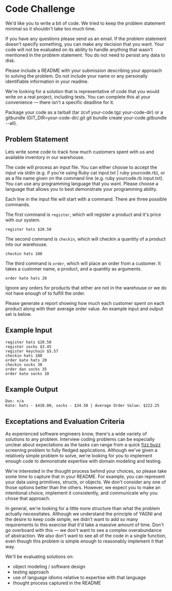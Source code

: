 # Code Challenge

We'd like you to write a bit of code. We tried to keep the problem statement minimal so it shouldn't take too much time.

If you have any questions please send us an email. If the problem statement doesn't specify something, you can make any decision that you want. Your code will not be evaluated on its ability to handle anything that wasn't mentioned in the problem statement. You do not need to persist any data to disk.

Please include a README with your submission describing your approach to solving the problem. Do not include your name or any personally identifiable information in your readme.

We're looking for a solution that is representative of code that you would write on a real project, including tests. You can complete this at your convenience — there isn't a specific deadline for it.

Package your code as a tarball (tar zcvf your-code.tgz your-code-dir) or a gitbundle (GIT_DIR=your-code-dir/.git git bundle create your-code.gitbundle --all).

## Problem Statement

Lets write some code to track how much customers spent with us and available inventory in our warehouse.

The code will process an input file. You can either choose to accept the input via stdin (e.g. if you're using Ruby cat input.txt | ruby yourcode.rb), or as a file name given on the command line (e.g. ruby yourcode.rb input.txt). You can use any programming language that you want. Please choose a language that allows you to best demonstrate your programming ability.

Each line in the input file will start with a command. There are three possible commands.

The first command is `register`, which will register a product and it's price with our system.

`register hats $20.50`

The second command is `checkin`, which will checkin a quantity of a product into our warehouse.

`checkin hats 100`

The third command is `order`, which will place an order from a customer. It takes a customer name, a product, and a quantity as arguments.

`order kate hats 20`

Ignore any orders for products that either are not in the warehouse or we do not have enough of to fulfill the order.

Please generate a report showing how much each customer spent on each product along with their average order value. An example input and output set is below.

## Example Input

```
register hats $20.50
register socks $3.45
register keychain $5.57
checkin hats 100
order kate hats 20
checkin socks 30
order dan socks 35
order kate socks 10
```

## Example Output

```
Dan: n/a
Kate: hats - $410.00, socks - $34.50 | Average Order Value: $222.25
```

## Exceptations and Evaluation Criteria

As experienced software engineers know, there's a wide variety of solutions to any problem. Interview coding problems can be especially unclear about expectations as the tasks can range from a quick [fizz buzz](http://wiki.c2.com/?FizzBuzzTest) screening problem to fully fledged applications. Although we've given a relatively simple problem to solve, we're looking for you to implement enough code to demonstrate expertise with domain modeling and testing.

We're interested in the thought process behind your choices, so please take some time to capture that in your README. For example, you can represent your data using primitives, structs, or objects. We don't consider any one of those options better than the others. However, we expect you to make an intentional choice, implement it consistently, and communicate why you chose that approach.

In general, we're looking for a little more structure than what the problem actually necessitates. Although we understand the principle of YAGNI and the desire to keep code simple, we didn't want to add so many requirements to this exercise that it'd take a massive amount of time. Don't go overboard with this — we don't want to see a complex overabundance of abstraction. We also don't want to see all of the code in a single function, even though this problem is simple enough to reasonably implement it that way.

We'll be evaluating solutions on:

* object modeling / software design
* testing approach
* use of language idioms relative to expertise with that language
* thought process captured in the README